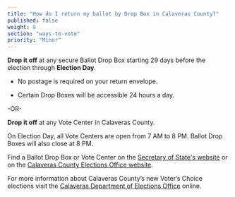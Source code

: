 ```yaml
---
title: "How do I return my ballot by Drop Box in Calaveras County?"
published: false
weight: 8
section: "ways-to-vote"
priority: "Minor"
---
```


**Drop it off** at any secure Ballot Drop Box starting 29 days before the election through **Election Day**.    

- No postage is required on your return envelope.  

- Certain Drop Boxes will be accessible 24 hours a day.        

-OR-

**Drop it off** at any Vote Center in Calaveras County.   

On Election Day, all Vote Centers are open from 7 AM to 8 PM. Ballot Drop Boxes will also close at 8 PM. 

Find a Ballot Drop Box or Vote Center on the [Secretary of State's website](https://caearlyvoting.sos.ca.gov/) or on the [Calaveras County Elections Office website](https://elections.calaverasgov.us/Next-Election/June-Primary-Election/Where-to-Vote). 

For more information about Calaveras County’s new Voter’s Choice elections visit the [Calaveras Department of Elections Office](https://elections.calaverasgov.us/Voter-Services/VCA) online.  
